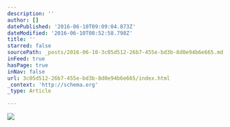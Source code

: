 ```yaml
---
description: ''
author: []
datePublished: '2016-06-10T09:09:04.873Z'
dateModified: '2016-06-10T08:52:58.798Z'
title: ''
starred: false
sourcePath: _posts/2016-06-10-3c05d512-26b7-455e-bd3b-8d0e94b6e665.md
inFeed: true
hasPage: true
inNav: false
url: 3c05d512-26b7-455e-bd3b-8d0e94b6e665/index.html
_context: 'http://schema.org'
_type: Article

---
```

![](https://the-grid-user-content.s3-us-west-2.amazonaws.com/2c530bf1-ff9c-4792-84a5-3491d93ed84c.jpg)